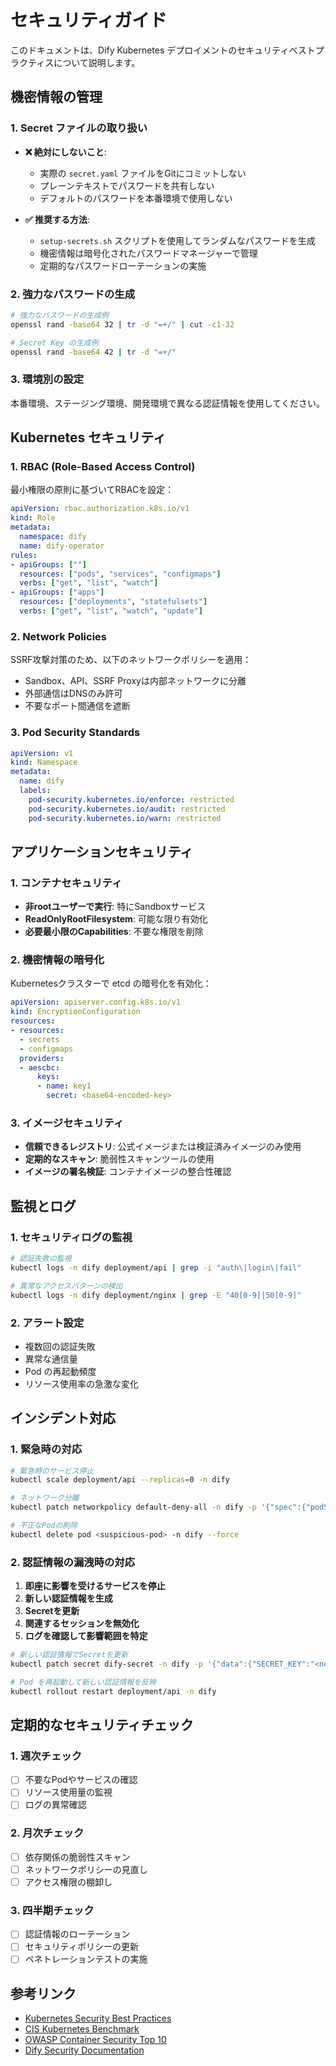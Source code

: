 # セキュリティガイド

このドキュメントは、Dify Kubernetes デプロイメントのセキュリティベストプラクティスについて説明します。

## 機密情報の管理

### 1. Secret ファイルの取り扱い

- **❌ 絶対にしないこと**:
  - 実際の `secret.yaml` ファイルをGitにコミットしない
  - プレーンテキストでパスワードを共有しない
  - デフォルトのパスワードを本番環境で使用しない

- **✅ 推奨する方法**:
  - `setup-secrets.sh` スクリプトを使用してランダムなパスワードを生成
  - 機密情報は暗号化されたパスワードマネージャーで管理
  - 定期的なパスワードローテーションの実施

### 2. 強力なパスワードの生成

```bash
# 強力なパスワードの生成例
openssl rand -base64 32 | tr -d "=+/" | cut -c1-32

# Secret Key の生成例
openssl rand -base64 42 | tr -d "=+/"
```

### 3. 環境別の設定

本番環境、ステージング環境、開発環境で異なる認証情報を使用してください。

## Kubernetes セキュリティ

### 1. RBAC (Role-Based Access Control)

最小権限の原則に基づいてRBACを設定：

```yaml
apiVersion: rbac.authorization.k8s.io/v1
kind: Role
metadata:
  namespace: dify
  name: dify-operator
rules:
- apiGroups: [""]
  resources: ["pods", "services", "configmaps"]
  verbs: ["get", "list", "watch"]
- apiGroups: ["apps"]
  resources: ["deployments", "statefulsets"]
  verbs: ["get", "list", "watch", "update"]
```

### 2. Network Policies

SSRF攻撃対策のため、以下のネットワークポリシーを適用：

- Sandbox、API、SSRF Proxyは内部ネットワークに分離
- 外部通信はDNSのみ許可
- 不要なポート間通信を遮断

### 3. Pod Security Standards

```yaml
apiVersion: v1
kind: Namespace
metadata:
  name: dify
  labels:
    pod-security.kubernetes.io/enforce: restricted
    pod-security.kubernetes.io/audit: restricted
    pod-security.kubernetes.io/warn: restricted
```

## アプリケーションセキュリティ

### 1. コンテナセキュリティ

- **非rootユーザーで実行**: 特にSandboxサービス
- **ReadOnlyRootFilesystem**: 可能な限り有効化
- **必要最小限のCapabilities**: 不要な権限を削除

### 2. 機密情報の暗号化

Kubernetesクラスターで etcd の暗号化を有効化：

```yaml
apiVersion: apiserver.config.k8s.io/v1
kind: EncryptionConfiguration
resources:
- resources:
  - secrets
  - configmaps
  providers:
  - aescbc:
      keys:
      - name: key1
        secret: <base64-encoded-key>
```

### 3. イメージセキュリティ

- **信頼できるレジストリ**: 公式イメージまたは検証済みイメージのみ使用
- **定期的なスキャン**: 脆弱性スキャンツールの使用
- **イメージの署名検証**: コンテナイメージの整合性確認

## 監視とログ

### 1. セキュリティログの監視

```bash
# 認証失敗の監視
kubectl logs -n dify deployment/api | grep -i "auth\|login\|fail"

# 異常なアクセスパターンの検出
kubectl logs -n dify deployment/nginx | grep -E "40[0-9]|50[0-9]"
```

### 2. アラート設定

- 複数回の認証失敗
- 異常な通信量
- Pod の再起動頻度
- リソース使用率の急激な変化

## インシデント対応

### 1. 緊急時の対応

```bash
# 緊急時のサービス停止
kubectl scale deployment/api --replicas=0 -n dify

# ネットワーク分離
kubectl patch networkpolicy default-deny-all -n dify -p '{"spec":{"podSelector":{}}}'

# 不正なPodの削除
kubectl delete pod <suspicious-pod> -n dify --force
```

### 2. 認証情報の漏洩時の対応

1. **即座に影響を受けるサービスを停止**
2. **新しい認証情報を生成**
3. **Secretを更新**
4. **関連するセッションを無効化**
5. **ログを確認して影響範囲を特定**

```bash
# 新しい認証情報でSecretを更新
kubectl patch secret dify-secret -n dify -p '{"data":{"SECRET_KEY":"<new-base64-encoded-key>"}}'

# Pod を再起動して新しい認証情報を反映
kubectl rollout restart deployment/api -n dify
```

## 定期的なセキュリティチェック

### 1. 週次チェック

- [ ] 不要なPodやサービスの確認
- [ ] リソース使用量の監視
- [ ] ログの異常確認

### 2. 月次チェック

- [ ] 依存関係の脆弱性スキャン
- [ ] ネットワークポリシーの見直し
- [ ] アクセス権限の棚卸し

### 3. 四半期チェック

- [ ] 認証情報のローテーション
- [ ] セキュリティポリシーの更新
- [ ] ペネトレーションテストの実施

## 参考リンク

- [Kubernetes Security Best Practices](https://kubernetes.io/docs/concepts/security/)
- [CIS Kubernetes Benchmark](https://www.cisecurity.org/benchmark/kubernetes)
- [OWASP Container Security Top 10](https://owasp.org/www-project-container-security/)
- [Dify Security Documentation](https://docs.dify.ai/getting-started/install-self-hosted/docker-compose#security-considerations)